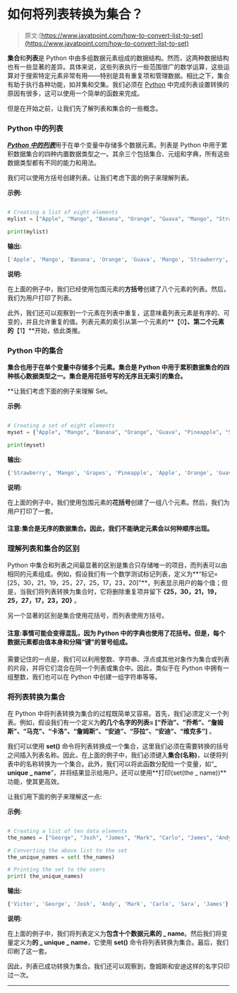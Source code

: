 # 如何将列表转换为集合？

> 原文:[https://www.javatpoint.com/how-to-convert-list-to-set](https://www.javatpoint.com/how-to-convert-list-to-set)

**集合**和**列表**是 Python 中由多组数据元素组成的数据结构。然而，这两种数据结构也有一些显著的差异。具体来说，这些列表执行一些范围很广的数学运算，这些运算对于搜索特定元素非常有用——特别是具有重复项和管理数据。相比之下，集合有助于执行各种功能，如并集和交集。我们必须在 [Python](https://www.javatpoint.com/python-tutorial) 中完成列表设置转换的原因有很多，这可以使用一个简单的函数来完成。

但是在开始之前，让我们先了解列表和集合的一些概念。

### Python 中的列表

[***Python 中的列表***](https://www.javatpoint.com/python-lists)用于在单个变量中存储多个数据元素。列表是 Python 中用于累积数据集合的四种内置数据类型之一。其余三个包括集合、元组和字典，所有这些数据类型都有不同的能力和用法。

我们可以使用方括号创建列表。让我们考虑下面的例子来理解列表。

**示例:**

```py

# Creating a list of eight elements
mylist = ["Apple", "Mango", "Banana", "Orange", "Guava", "Mango", "Strawberry", "Grapes"]

print(mylist)

```

**输出:**

```py
['Apple', 'Mango', 'Banana', 'Orange', 'Guava', 'Mango', 'Strawberry', 'Grapes']

```

**说明:**

在上面的例子中，我们已经使用包围元素的**方括号**创建了八个元素的列表。然后，我们为用户打印了列表。

此外，我们还可以观察到一个元素在列表中重复，这意味着列表元素是有序的、可变的，并且允许重复的值。列表元素的索引从第一个元素的**【0】**、第二个元素的**【1】**开始，依此类推。

### Python 中的集合

[](https://www.javatpoint.com/python-set)**集合也用于在单个变量中存储多个元素。集合是 Python 中用于累积数据集合的四种核心数据类型之一。集合是用花括号写的无序且无索引的集合。**

 **让我们考虑下面的例子来理解 Set。

**示例:**

```py

# Creating a set of eight elements
myset = {"Apple", "Mango", "Banana", "Orange", "Guava", "Pineapple", "Strawberry", "Grapes"}

print(myset)

```

**输出:**

```py
{'Strawberry', 'Mango', 'Grapes', 'Pineapple', 'Apple', 'Orange', 'Guava', 'Banana'}

```

**说明:**

在上面的例子中，我们使用包围元素的**花括号**创建了一组八个元素。然后，我们为用户打印了一套。

#### 注意:集合是无序的数据集合。因此，我们不能确定元素会以何种顺序出现。

### 理解列表和集合的区别

Python 中集合和列表之间最显著的区别是集合只存储唯一的项目，而列表可以由相同的元素组成。例如，假设我们有一个数学测试标记列表，定义为**“标记= [25，30，21，19，25，27，25，17，23，20]”**，列表显示用户的每个值；但是，当我们将列表转换为集合时，它将删除重复项并留下 **{25，30，21，19，25，27，17，23，20}** 。

另一个显著的区别是集合使用花括号，而列表使用方括号。

#### 注意:事情可能会变得混乱，因为 Python 中的字典也使用了花括号。但是，每个数据元素都由值本身和分隔“键”的冒号组成。

需要记住的一点是，我们可以利用整数、字符串、浮点或其他对象作为集合或列表的片段，并将它们混合在同一个列表或集合中。因此，类似于在 Python 中拥有一组整数，我们也可以在 Python 中创建一组字符串等等。

### 将列表转换为集合

在 Python 中将列表转换为集合的过程既简单又容易。首先，我们必须定义一个列表。例如，假设我们有一个定义为**的几个名字的列表= [“乔治”、“乔希”、“詹姆斯”、“马克”、“卡洛”、“詹姆斯”、“安迪”、“莎拉”、“安迪”、“维克多”]** 。

我们可以使用 **set()** 命令将列表转换成一个集合，这里我们必须在需要转换的括号之间插入列表名称。因此，在上面的例子中，我们必须键入**集合(名称)**，以便将列表中的名称转换为一个集合。此外，我们可以将此函数分配给一个变量，如“**_ unique _ name**”，并将结果显示给用户。还可以使用**打印(set(the _ name))**功能，使其更高效。

让我们用下面的例子来理解这一点:

**示例:**

```py

# Creating a list of ten data elements
the_names = ["George", "Josh", "James", "Mark", "Carlo", "James", "Andy", "Sara", "Andy", "Victor"]

# Converting the above list to the set
the_unique_names = set( the_names)

# Printing the set to the users
print( the_unique_names)

```

**输出:**

```py
{'Victor', 'George', 'Josh', 'Andy', 'Mark', 'Carlo', 'Sara', 'James'}

```

**说明:**

在上面的例子中，我们将列表定义为**包含十个数据元素的 _ name**。然后我们将变量定义为**的 _ unique _ name**，它使用 **set()** 命令将列表转换为集合。最后，我们印刷了这一套。

因此，列表已成功转换为集合。我们还可以观察到，詹姆斯和安迪这样的名字只印过一次。

* * ***